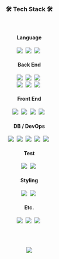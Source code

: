 <h3 align="center">🛠 Tech Stack 🛠</h3>


<br>

<div align="center">
  <div>
    <h4>Language</h4>
    <img src="https://img.shields.io/badge/JavaScript-333?style=flat-square&logo=JavaScript&logoColor=F7DF1E&labelColor=323330">&nbsp;
    <img src="https://img.shields.io/badge/TypeScript-333?style=flat-square&logo=typescript&logoColor=white&labelColor=007ACC">&nbsp;
    <img src="https://img.shields.io/badge/Java-333?style=flat-square&logo=java&logoColor=white&labelColor=ED8B00">&nbsp;
  </div>
  <div>
    <h4>Back End</h4>
    <img src="https://img.shields.io/badge/Node.js-333?style=flat-square&logo=node.js&logoColor=white&labelColor=339933">&nbsp;
    <img src="https://img.shields.io/badge/Nest_JS-333?style=flat-square&logo=nestjs&logoColor=white&labelColor=E0234E">&nbsp;
    <img src="https://img.shields.io/badge/Passport-333?style=flat-square&logo=Passport&logoColor=34E27A&labelColor=white">&nbsp;
  </div>
  <div>
    <img src="https://img.shields.io/badge/Spring Boot-333?style=flat-square&logo=SpringBoot&logoColor=white&labelColor=6DB33F">&nbsp;
    <img src="https://img.shields.io/badge/Hibernate-333?style=flat-square&logo=Hibernate&logoColor=white&labelColor=59666C">&nbsp;
    <img src="https://img.shields.io/badge/Spring Security-333?style=flat-square&logo=SpringSecurity&logoColor=white&labelColor=6DB33F">&nbsp;
  </div>
  <div>
    <h4>Front End</h4>
    <img src="https://img.shields.io/badge/React-333?style=flat-square&logo=React&logoColor=black&labelColor=61DAFB">&nbsp;
    <img src="https://img.shields.io/badge/Redux-333?style=flat-square&logo=Redux&logoColor=white&labelColor=764ABC">&nbsp;
    <img src="https://img.shields.io/badge/React Query-333?style=flat-square&logo=ReactQuery&logoColor=white&labelColor=FF4154">&nbsp;
    <img src="https://img.shields.io/badge/Webpack-333?style=flat-square&logo=Webpack&logoColor=8DD6F9&labelColor=2C373E">&nbsp;
  </div>
  <div>
    <h4>DB / DevOps</h4>
    <img src="https://img.shields.io/badge/MySQL-333?style=flat-square&logo=MySQL&logoColor=white&labelColor=4479A1">&nbsp;
    <img src="https://img.shields.io/badge/Docker-333?style=flat-square&logo=Docker&logoColor=white&labelColor=2496ED">&nbsp;
    <img src="https://img.shields.io/badge/AWS-333?style=flat-square&logo=amazonaws&logoColor=white&labelColor=232F3E">&nbsp;
    <img src="https://img.shields.io/badge/Ubuntu-333?style=flat-square&logo=Ubuntu&logoColor=white&labelColor=E95420">&nbsp;
    <img src="https://img.shields.io/badge/Git-333?style=flat-square&logo=git&logoColor=E84D31&labelColor=white">&nbsp;
  </div>
  <div>
    <h4>Test</h4>
    <img src="https://img.shields.io/badge/Jest-333?style=flat-square&logo=Jest&logoColor=white&labelColor=C21325">&nbsp;
    <img src="https://img.shields.io/badge/JUnit5-333?style=flat-square&logo=JUnit5&logoColor=25A162&labelColor=white">&nbsp;
  </div>
  <div>
    <h4>Styling</h4>
    <img src="https://img.shields.io/badge/Styled Components-333?style=flat-square&logo=StyledComponents&logoColor=white&labelColor=DB7093">&nbsp;
    <img src="https://img.shields.io/badge/Sass-333?style=flat-square&logo=Sass&logoColor=white&labelColor=CC6699">&nbsp;
  </div>
  <div>
    <h4>Etc.</h4>
    <img src="https://img.shields.io/badge/Swagger-333?style=flat-square&logo=Swagger&logoColor=85EA2D&labelColor=000">&nbsp;
    <img src="https://img.shields.io/badge/Notion-333?style=flat-square&logo=Notion&logoColor=white&labelColor=black">&nbsp;
    <img src="https://img.shields.io/badge/Figma-333?style=flat-square&logo=Figma&logoColor=FF7262&labelColor=1E1E1E">&nbsp;
  </div>
</div>

<br><br>

<div align="center">
  
  ![](https://github-readme-stats.vercel.app/api/top-langs/?username=m-dzn&layout=compact&theme=buefy&hide_border=true)
  
</div>

<!--
**m-dzn/m-dzn** is a ✨ _special_ ✨ repository because its `README.md` (this file) appears on your GitHub profile.

Here are some ideas to get you started:

- 🔭 I’m currently working on ...
- 🌱 I’m currently learning ...
- 👯 I’m looking to collaborate on ...
- 🤔 I’m looking for help with ...
- 💬 Ask me about ...
- 📫 How to reach me: ...
- 😄 Pronouns: ...
- ⚡ Fun fact: ...
-->

